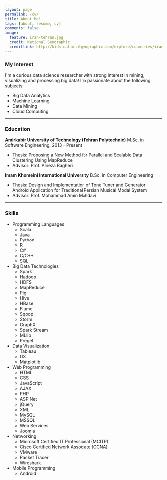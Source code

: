 ```yaml
---
layout: page
permalink: /cv/
title: About Me!
tags: [about, resume, cv]
comments: false
image:
  feature: iran-tehran.jpg
  credit: National Geographic
  creditlink: http://kids.nationalgeographic.com/explore/countries/iran/#iran-tehran.jpg
---
```

### My Interest

I'm a curious data science researcher with strong interest in mining, visualizing and processing big data! I'm passionate about the following subjects:

* Big Data Analytics
* Machine Learning
* Data Mining
* Cloud Computing

---

### Education

**Amirkabir University of Technology (Tehran Polytechnic)**
M.Sc. in Software Engineering, 2013 - Present

- Thesis: Proposing a New Method for Parallel and Scalable Data Clustering Using MapReduce
- Advisor: Prof. Alireza Bagheri

**Imam Khomeini International University**
B.Sc. in Computer Engineering

- Thesis: Design and Implementation of Tone Tuner and Generator Android Application for Traditional Persian Musical Modal System
- Advisor: Prof. Mohammad Amin Mahdavi

---

### Skills

+ Programming Languages
	+ Scala
	+ Java
	+ Python
	+ R
	+ C#
	+ C/C++
	+ SQL
+ Big Data Technologies
	+ Spark
	+ Hadoop
	+ HDFS
	+ MapReduce
	+ Pig
	+ Hive
	+ HBase
	+ Flume
	+ Sqoop
	+ Storm
	+ GraphX
	+ Spark Stream
	+ MLlib
	+ Pregel
+ Data Visualization
	+ Tableau
	+ D3
	+ Matplotlib
+ Web Programming
	+ HTML
	+ CSS
	+ JavaScript
	+ AJAX
	+ PHP
	+ ASP.Net
	+ jQuery
	+ XML
	+ MySQL
	+ MSSQL
	+ Web Services
	+ Joomla
+ Networking
	+ Microsoft Certified IT Professional (MCITP)
	+ Cisco Certified Network Associate (CCNA)
	+ VMware
	+ Packet Tracer
	+ Wireshark
+ Mobile Programming
	+ Android
